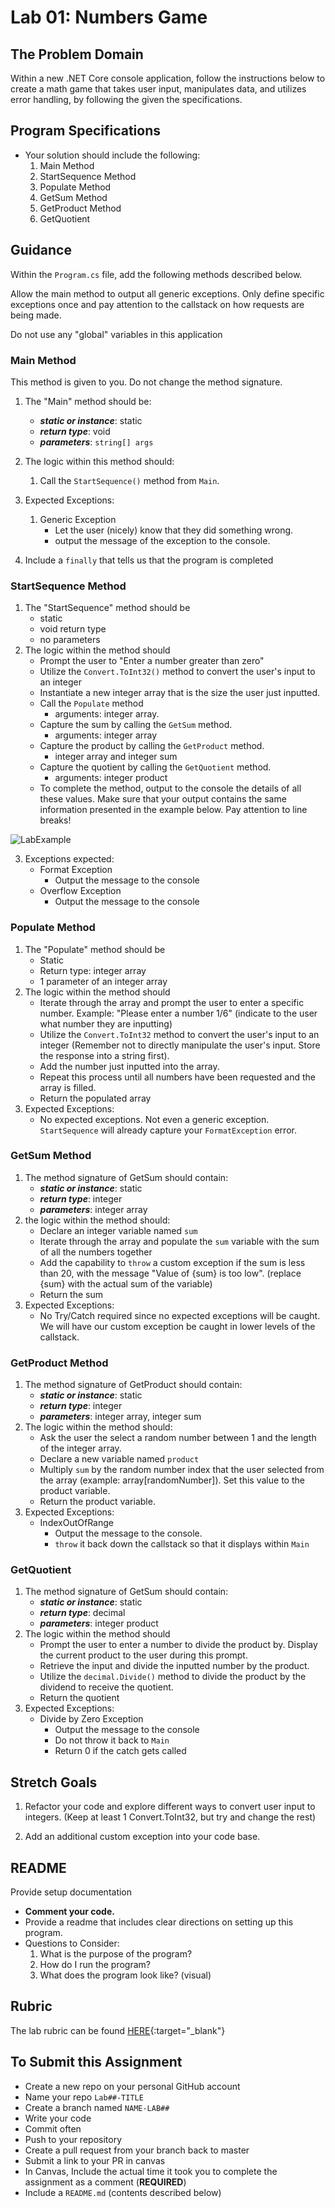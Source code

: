 Lab 01: Numbers Game
=====================================

## The Problem Domain
Within a new .NET Core console application, follow the instructions below to create a math game that takes user input, manipulates data, and utilizes error handling, by following the given the specifications. 

## Program Specifications
- Your solution should include the following:
  1. Main Method
  1. StartSequence Method
  1. Populate Method
  1. GetSum Method
  1. GetProduct Method
  1. GetQuotient

## Guidance

Within the `Program.cs` file, add the following methods described below.

Allow the main method to output all generic exceptions. Only define specific exceptions once and pay attention to the callstack on how requests are being made. 

Do not use any "global" variables in this application

### Main Method
This method is given to you. Do not change the method signature. 

1. The "Main" method should be:
	- ***static or instance***: static
	- ***return type***: void
	- ***parameters***: `string[] args`
2. The logic within this method should:
	1. Call the `StartSequence()` method from `Main`.

3. Expected Exceptions:
	1. Generic Exception 
		- Let the user (nicely) know that they did something wrong. 
		- output the message of the exception to the console.

4. Include a `finally` that tells us that the program is completed

### StartSequence Method
1. The "StartSequence" method should be
	- static
	- void return type
	- no parameters
2. The logic within the method should 
	- Prompt the user to "Enter a number greater than zero"
	- Utilize the `Convert.ToInt32()` method to convert the user's input to an integer
	- Instantiate a new integer array that is the size the user just inputted.
	- Call the `Populate` method
		- arguments: integer array.
	- Capture the sum by calling the `GetSum` method. 
		- arguments: integer array 
	- Capture the product by calling the `GetProduct` method. 
		- integer array and integer sum
	- Capture the quotient by calling the `GetQuotient` method. 
		- arguments: integer product 
	- To complete the method, output to the console the details of all these values. Make sure that your output contains the same information presented in the example below. Pay attention to line breaks!
	
![LabExample](./LabExample.png)

3. Exceptions expected: 
	- Format Exception
		- Output the message to the console
	- Overflow Exception
		- Output the message to the console


### Populate Method
1. The "Populate" method should be
	- Static
	- Return type: integer array
	- 1 parameter of an integer array
1. The logic within the method should
	- Iterate through the array and prompt the user to enter a specific number. Example: "Please enter a number 1/6" (indicate to the user what number they are inputting)
	- Utilize the `Convert.ToInt32` method to convert the user's input to an integer (Remember not to directly manipulate the user's input. Store the response into a string first).
	- Add the number just inputted into the array. 
	- Repeat this process until all numbers have been requested and the array is filled. 
	- Return the populated array
1. Expected Exceptions:
	- No expected exceptions. Not even a generic exception. `StartSequence` will already capture your `FormatException` error.

### GetSum Method
1. The method signature of GetSum should contain:
	- ***static or instance***: static
	- ***return type***: integer
	- ***parameters***: integer array
2. the logic within the method should:
	- Declare an integer variable named `sum`
	- Iterate through the array and populate the `sum` variable with the sum of all the numbers together
	- Add the capability to `throw` a custom exception if the sum is less than 20, with the message "Value of {sum} is too low". (replace {sum} with the actual sum of the variable)
	- Return the sum
3. Expected Exceptions:
	- No Try/Catch required since no expected exceptions will be caught. We will have our custom exception be caught in lower levels of the callstack.

### GetProduct Method
1. The method signature of GetProduct should contain:
	- ***static or instance***: static
	- ***return type***: integer
	- ***parameters***: integer array, integer sum
2. The logic within the method should:
	- Ask the user the select a random number between 1 and the length of the integer array. 
	- Declare a new variable named `product`
	- Multiply `sum` by the random number index that the user selected from the array (example: array[randomNumber]). Set this value to the product variable. 
	- Return the product variable. 
3. Expected Exceptions:
	- IndexOutOfRange
		- Output the message to the console.
		- `throw` it back down the callstack so that it displays within `Main`


### GetQuotient
1. The method signature of GetSum should contain:
	- ***static or instance***: static
	- ***return type***: decimal
	- ***parameters***: integer product
1. The logic within the method should
	- Prompt the user to enter a number to divide the product by. Display the current product to the user during this prompt. 
	- Retrieve the input and divide the inputted number by the product. 
	- Utilize the `decimal.Divide()` method to divide the product by the dividend to receive the quotient. 
	- Return the quotient
1. Expected Exceptions:
	- Divide by Zero Exception
		- Output the message to the console
		- Do not throw it back to `Main`
		- Return 0 if the catch gets called

## Stretch Goals
1. Refactor your code and explore different ways to convert user input to integers. (Keep at least 1 Convert.ToInt32, but try and change the rest)

1. Add an additional custom exception into your code base. 

## README
Provide setup documentation 
- **Comment your code.**
- Provide a readme that includes clear directions on setting up this program.
- Questions to Consider: 
	1. What is the purpose of the program?
	1. How do I run the program?
	1. What does the program look like? (visual)

## Rubric

The lab rubric can be found [HERE](../../Resources/rubric){:target="_blank"} 

## To Submit this Assignment
- Create a new repo on your personal GitHub account
- Name your repo `Lab##-TITLE`
- Create a branch named `NAME-LAB##`
- Write your code
- Commit often
- Push to your repository
- Create a pull request from your branch back to master
- Submit a link to your PR in canvas
- In Canvas, Include the actual time it took you to complete the assignment as a comment (**REQUIRED**)
- Include a `README.md` (contents described below)
